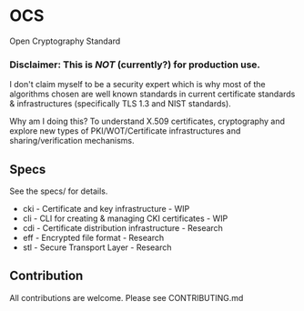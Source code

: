 # OCS

Open Cryptography Standard

### Disclaimer: This is **_NOT_** (currently?) for production use.

I don't claim myself to be a security expert which is why most of the algorithms chosen are well known standards in current certificate standards & infrastructures (specifically TLS 1.3 and NIST standards).

Why am I doing this? To understand X.509 certificates, cryptography and explore new types of PKI/WOT/Certificate infrastructures and sharing/verification mechanisms.

## Specs

See the specs/ for details.

- cki - Certificate and key infrastructure - WIP
- cli - CLI for creating & managing CKI certificates - WIP
- cdi - Certificate distribution infrastructure - Research
- eff - Encrypted file format - Research
- stl - Secure Transport Layer - Research

## Contribution

All contributions are welcome. Please see CONTRIBUTING.md
